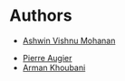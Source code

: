 # Authors

* [Ashwin Vishnu Mohanan](mailto:avmo@misu.su.se)
- [Pierre Augier](mailto:pierre.augier@univ-grenoble-alpes.fr)
- [Arman Khoubani](mailto:arman.khoubani@univ-grenoble-alpes.fr)
